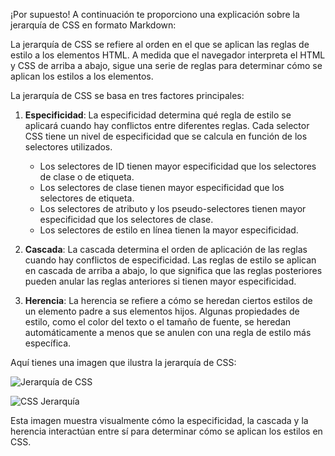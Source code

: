 ¡Por supuesto! A continuación te proporciono una explicación sobre la jerarquía de CSS en formato Markdown:

La jerarquía de CSS se refiere al orden en el que se aplican las reglas de estilo a los elementos HTML. A medida que el navegador interpreta el HTML y CSS de arriba a abajo, sigue una serie de reglas para determinar cómo se aplican los estilos a los elementos.

La jerarquía de CSS se basa en tres factores principales:

1. **Especificidad**: La especificidad determina qué regla de estilo se aplicará cuando hay conflictos entre diferentes reglas. Cada selector CSS tiene un nivel de especificidad que se calcula en función de los selectores utilizados.

   - Los selectores de ID tienen mayor especificidad que los selectores de clase o de etiqueta.
   - Los selectores de clase tienen mayor especificidad que los selectores de etiqueta.
   - Los selectores de atributo y los pseudo-selectores tienen mayor especificidad que los selectores de clase.
   - Los selectores de estilo en línea tienen la mayor especificidad.

2. **Cascada**: La cascada determina el orden de aplicación de las reglas cuando hay conflictos de especificidad. Las reglas de estilo se aplican en cascada de arriba a abajo, lo que significa que las reglas posteriores pueden anular las reglas anteriores si tienen mayor especificidad.

3. **Herencia**: La herencia se refiere a cómo se heredan ciertos estilos de un elemento padre a sus elementos hijos. Algunas propiedades de estilo, como el color del texto o el tamaño de fuente, se heredan automáticamente a menos que se anulen con una regla de estilo más específica.

Aquí tienes una imagen que ilustra la jerarquía de CSS:

![Jerarquía de CSS](https://cdn.discordapp.com/attachments/815343322629013525/1112444004169162872/image.png)

![CSS Jerarquía](https://1.bp.blogspot.com/-Qaf7dSZEHDg/WwM-uxtyuUI/AAAAAAAAAbc/lM4nZJgJpC4QZ6QAI2XxEU06f5la7zeRgCLcBGAs/s1600/evitar-uso-important-CSS---sobreescribir-important.png)

Esta imagen muestra visualmente cómo la especificidad, la cascada y la herencia interactúan entre sí para determinar cómo se aplican los estilos en CSS.

